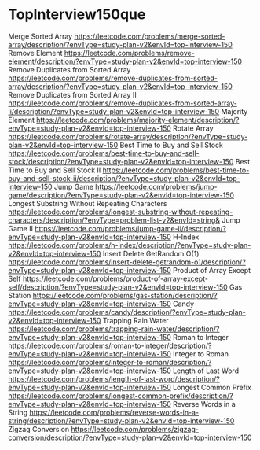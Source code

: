 # TopInterview150que
Merge Sorted Array  https://leetcode.com/problems/merge-sorted-array/description/?envType=study-plan-v2&envId=top-interview-150
Remove Element  https://leetcode.com/problems/remove-element/description/?envType=study-plan-v2&envId=top-interview-150
Remove Duplicates from Sorted Array  https://leetcode.com/problems/remove-duplicates-from-sorted-array/description/?envType=study-plan-v2&envId=top-interview-150
Remove Duplicates from Sorted Array II  https://leetcode.com/problems/remove-duplicates-from-sorted-array-ii/description/?envType=study-plan-v2&envId=top-interview-150
Majority Element  https://leetcode.com/problems/majority-element/description/?envType=study-plan-v2&envId=top-interview-150
 Rotate Array  https://leetcode.com/problems/rotate-array/description/?envType=study-plan-v2&envId=top-interview-150
 Best Time to Buy and Sell Stock  https://leetcode.com/problems/best-time-to-buy-and-sell-stock/description/?envType=study-plan-v2&envId=top-interview-150
 Best Time to Buy and Sell Stock II  https://leetcode.com/problems/best-time-to-buy-and-sell-stock-ii/description/?envType=study-plan-v2&envId=top-interview-150
 Jump Game  https://leetcode.com/problems/jump-game/description/?envType=study-plan-v2&envId=top-interview-150
 Longest Substring Without Repeating Characters  https://leetcode.com/problems/longest-substring-without-repeating-characters/description/?envType=problem-list-v2&envId=string&
  Jump Game II  https://leetcode.com/problems/jump-game-ii/description/?envType=study-plan-v2&envId=top-interview-150
H-Index  https://leetcode.com/problems/h-index/description/?envType=study-plan-v2&envId=top-interview-150
 Insert Delete GetRandom O(1)  https://leetcode.com/problems/insert-delete-getrandom-o1/description/?envType=study-plan-v2&envId=top-interview-150
 Product of Array Except Self  https://leetcode.com/problems/product-of-array-except-self/description/?envType=study-plan-v2&envId=top-interview-150
 Gas Station  https://leetcode.com/problems/gas-station/description/?envType=study-plan-v2&envId=top-interview-150
 Candy  https://leetcode.com/problems/candy/description/?envType=study-plan-v2&envId=top-interview-150
  Trapping Rain Water  https://leetcode.com/problems/trapping-rain-water/description/?envType=study-plan-v2&envId=top-interview-150
   Roman to Integer   https://leetcode.com/problems/roman-to-integer/description/?envType=study-plan-v2&envId=top-interview-150 
   Integer to Roman  https://leetcode.com/problems/integer-to-roman/description/?envType=study-plan-v2&envId=top-interview-150
    Length of Last Word  https://leetcode.com/problems/length-of-last-word/description/?envType=study-plan-v2&envId=top-interview-150
    Longest Common Prefix  https://leetcode.com/problems/longest-common-prefix/description/?envType=study-plan-v2&envId=top-interview-150
    Reverse Words in a String  https://leetcode.com/problems/reverse-words-in-a-string/description/?envType=study-plan-v2&envId=top-interview-150
    Zigzag Conversion  https://leetcode.com/problems/zigzag-conversion/description/?envType=study-plan-v2&envId=top-interview-150
   
   

